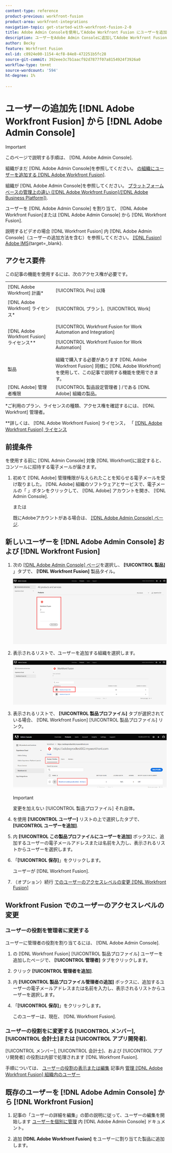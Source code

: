 ```yaml
---
content-type: reference
product-previous: workfront-fusion
product-area: workfront-integrations
navigation-topic: get-started-with-workfront-fusion-2-0
title: Adobe Admin Consoleを使用してAdobe Workfront Fusion にユーザーを追加する
description: ユーザーをAdobe Admin Consoleに追加してAdobe Workfront Fusion に割り当てたり、Adobe Admin Consoleで既存のユーザーをWorkfront Fusion に割り当てたりできます。
author: Becky
feature: Workfront Fusion
exl-id: c8924e00-1154-4cf8-84e8-472251b5fc28
source-git-commit: 392eee3c7b1aacf92d7877f07a8154924f3926a0
workflow-type: tm+mt
source-wordcount: '594'
ht-degree: 1%

---
```


# ユーザーの追加先 [!DNL Adobe Workfront Fusion] から [!DNL Adobe Admin Console]

>[!IMPORTANT]
>
>このページで説明する手順は、 [!DNL Adobe Admin Console].
>
>組織がまだ [!DNL Adobe Admin Console]を参照してください。 [の組織にユーザーを追加する [!DNL Adobe Workfront Fusion]](../organizations/add-user-to-an-organization.md).
>
>組織が [!DNL Adobe Admin Console]を参照してください。 [プラットフォームベースの管理上の違い ([!DNL Adobe Workfront Fusion]/[!DNL Adobe Business Platform])](../fusion-in-admin-console/fusion-adobe-admin-console.md).

ユーザーを [!DNL Adobe Admin Console] を割り当て、 [!DNL Adobe Workfront Fusion]または [!DNL Adobe Admin Console] から [!DNL Workfront Fusion].

説明するビデオの場合 [!DNL Workfront Fusion] 内 [!DNL Adobe Admin Console]（ユーザーの追加方法を含む）を参照してください。 [[!DNL Fusion] Adobe IMS](https://video.tv.adobe.com/v/3412464/){target=_blank}.

## アクセス要件

この記事の機能を使用するには、次のアクセス権が必要です。

<table style="table-layout:auto"> 
 <col> 
 <col> 
 <tbody> 
  <tr> 
   <td role="rowheader">[!DNL Adobe Workfront] 計画*</td> 
   <td> <p>[!UICONTROL Pro] 以降</p> </td> 
  </tr> 
  <tr data-mc-conditions=""> 
   <td role="rowheader">[!DNL Adobe Workfront] ライセンス*</td> 
   <td> <p>[!UICONTROL プラン ]、[!UICONTROL Work]</p> </td> 
  </tr> 
  <tr> 
   <td role="rowheader">[!DNL Adobe Workfront Fusion] ライセンス**</td> 
   <td> <p>[!UICONTROL Workfront Fusion for Work Automation and Integration] </p> <p>[!UICONTROL Workfront Fusion for Work Automation] </p>  </td> 
  </tr> 
  <tr> 
   <td role="rowheader">製品</td> 
   <td>組織で購入する必要があります [!DNL Adobe Workfront Fusion] 同様に [!DNL Adobe Workfront] を使用して、この記事で説明する機能を使用できます。</td> 
  </tr>
   <tr> 
   <td role="rowheader">[!DNL Adobe] 管理者権限</td> 
   <td>[!UICONTROL 製品設定管理者 ] /である [!DNL Adobe] 組織の製品。</td> 
  </tr>
  </tbody> 
</table>

&#42;ご利用のプラン、ライセンスの種類、アクセス権を確認するには、 [!DNL Workfront] 管理者。

&#42;&#42;詳しくは、 [!DNL Adobe Workfront Fusion] ライセンス， 「 [[!DNL Adobe Workfront Fusion] ライセンス](../../workfront-fusion/get-started/license-automation-vs-integration.md)



## 前提条件

を使用する前に [!DNL Admin Console] 対象 [!DNL Workfront]に設定すると、コンソールに招待する電子メールが届きます。

1. 初めて [!DNL Adobe] 管理権限が与えられたことを知らせる電子メールを受け取りました。 [!DNL Adobe] 組織のソフトウェアとサービスで、電子メールの「 」ボタンをクリックして、 [!DNL Adobe] アカウントを開き、 [!DNL Admin Console].

   または

   既にAdobeアカウントがある場合は、 [[!DNL Adobe Admin Console] ページ](https://adminconsole.adobe.com/).


## 新しいユーザーを [!DNL Adobe Admin Console] および [!DNL Workfront Fusion]

1. 次の [[!DNL Adobe Admin Console] ページ](https://adminconsole.adobe.com/)を選択し、 **[!UICONTROL 製品]** 」タブで、 **[!DNL Workfront Fusion]** 製品タイル。

   ![Fusion inAdmin Console](assets/fusion-product-admin-console.png)

1. 表示されるリストで、ユーザーを追加する組織を選択します。

   ![Admin Console内の Fusion インスタンス](assets/fusion-instances-admin-console.png)

1. 表示されるリストで、 **[!UICONTROL 製品プロファイル]** タブが選択されている場合、 [!DNL Workfront Fusion] [!UICONTROL 製品プロファイル] リンク。

   ![Workfront Fusion Product Profile](../../administration-and-setup/add-users/create-and-manage-users/assets/prod-profile-1.png)

   >[!IMPORTANT]
   >
   > 変更を加えない [!UICONTROL 製品プロファイル] それ自体。

1. を使用 **[!UICONTROL ユーザー]** リストの上で選択したタブで、 **[!UICONTROL ユーザーを追加]**.

1. 内 **[!UICONTROL この製品プロファイルにユーザーを追加]** ボックスに、追加するユーザーの電子メールアドレスまたは名前を入力し、表示されるリストからユーザーを選択します。

1. 「**[!UICONTROL 保存]**」をクリックします。

   ユーザーが [!DNL Workfront Fusion].

   <!--
    >[!IMPORTANT]
    >
    > Do not make any changes to the Product Profile itself.
    -->

1. （オプション）続行 [でのユーザーのアクセスレベルの変更 [!DNL Workfront Fusion]](#change-a-users-access-level-in-workfront-fusion)

## Workfront Fusion でのユーザーのアクセスレベルの変更

### ユーザーの役割を管理者に変更する

ユーザーに管理者の役割を割り当てるには、 [!DNL Adobe Admin Console].

1. の [!DNL Workfront Fusion] [!UICONTROL 製品プロファイル] ユーザーを追加したページで、 **[!UICONTROL 管理者]** タブをクリックします。

1. クリック **[!UICONTROL 管理者を追加]**.

1. 内 **[!UICONTROL 製品プロファイル管理者の追加]** ボックスに、追加するユーザーの電子メールアドレスまたは名前を入力し、表示されるリストからユーザーを選択します。

1. 「**[!UICONTROL 保存]**」をクリックします。

   このユーザーは、現在、 [!DNL Workfront Fusion].

### ユーザーの役割をに変更する [!UICONTROL メンバー], [!UICONTROL 会計士]または [!UICONTROL アプリ開発者].

[!UICONTROL メンバー], [!UICONTROL 会計士]、および [!UICONTROL アプリ開発者] の役割は内部で処理されます [!DNL Workfront Fusion].

手順については、 [ユーザーの役割の表示または編集](../organizations/manage-fusion-users.md#view-or-edit-user-roles) 記事内 [管理 [!DNL Adobe Workfront Fusion] 組織内のユーザー](../organizations/manage-fusion-users.md)

## 既存のユーザーを [!DNL Adobe Admin Console] から [!DNL Workfront Fusion]

1. 記事の「ユーザーの詳細を編集」の節の説明に従って、ユーザーの編集を開始します [ユーザーを個別に管理](https://helpx.adobe.com/enterprise/using/manage-users-individually.html) 内 [!DNL Adobe Admin Console] ドキュメント。

1. 追加 **[!DNL Adobe Workfront Fusion]** をユーザーに割り当てた製品に追加します。
